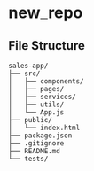# new_repo

## File Structure

```
sales-app/
├── src/
│   ├── components/
│   ├── pages/
│   ├── services/
│   ├── utils/
│   └── App.js
├── public/
│   └── index.html
├── package.json
├── .gitignore
├── README.md
└── tests/
```